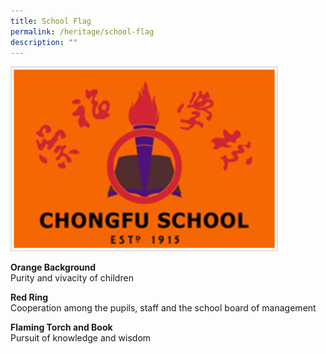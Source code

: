 ```yaml
---
title: School Flag
permalink: /heritage/school-flag
description: ""
---
```


<img src="/images/pic_schoolflag.jpeg" 
     style="width:85%">
		 
**Orange Background**  <br>
Purity and vivacity of children

**Red Ring** <br>
Cooperation among the pupils, staff and the school board of management

**Flaming Torch and Book** <br>
Pursuit of knowledge and wisdom